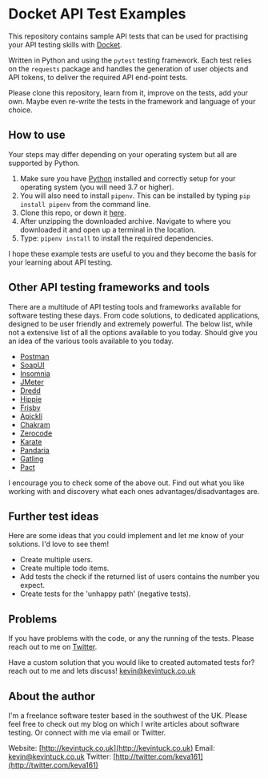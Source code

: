 # Docket API Test Examples

This repository contains sample API tests that can be used for practising your API testing skills with [Docket](https://github.com/keva161/Docket).

Written in Python and using the `pytest` testing framework. Each test relies on the `requests` package and handles the generation of user objects and API tokens, to deliver the required API end-point tests.

Please clone this repository, learn from it, improve on the tests, add your own. Maybe even re-write the tests in the framework and language of your choice.

## How to use

Your steps may differ depending on your operating system but all are supported by Python.

1. Make sure you have [Python](http://python.org) installed and correctly setup for your operating system (you will need 3.7 or higher).
2. You will also need to install `pipenv`. This can be installed by typing `pip install pipenv` from the command line.
3. Clone this repo, or down it [here](https://github.com/qxf2/qxf2-page-object-model/archive/master.zip).
4. After unzipping the downloaded archive. Navigate to where you downloaded it and open up a terminal in the location.
5. Type: `pipenv install` to install the required dependencies.

I hope these example tests are useful to you and they become the basis for your learning about API testing.

## Other API testing frameworks and tools

There are a multitude of API testing tools and frameworks available for software testing these days. From code solutions, to dedicated applications, designed to be user friendly and extremely powerful.
The below list, while not a extensive list of all the options available to you today. Should give you an idea of the various tools available to you today.

* [Postman](https://www.getpostman.com/)
* [SoapUI](https://www.soapui.org/)
* [Insomnia](https://insomnia.rest/)
* [JMeter](https://jmeter.apache.org/)
* [Dredd](https://github.com/apiaryio/dredd)
* [Hippie](https://github.com/vesln/hippie)
* [Frisby](https://github.com/vlucas/frisby)
* [Apickli](https://github.com/apickli/apickli)
* [Chakram](https://github.com/dareid/chakram)
* [Zerocode](https://github.com/authorjapps/zerocode)
* [Karate](https://github.com/intuit/karate)
* [Pandaria](https://github.com/JakimLi/pandaria)
* [Gatling](https://github.com/gatling/gatling)
* [Pact](https://docs.pact.io/)

I encourage you to check some of the above out. Find out what you like working with and discovery what each ones advantages/disadvantages are.

## Further test ideas

Here are some ideas that you could implement and let me know of your solutions. I'd love to see them!

* Create multiple users.
* Create multiple todo items.
* Add tests the check if the returned list of users contains the number you expect.
* Create tests for the 'unhappy path' (negative tests).

## Problems

If you have problems with the code, or any the running of the tests. Please reach out to me on [Twitter](http://twitter.com/keva161).

Have a custom solution that you would like to created automated tests for? reach out to me and lets discuss! [kevin@kevintuck.co.uk](mailto:kevin@kevintuck.co.uk)

## About the author

I'm a freelance software tester based in the southwest of the UK. Please feel free to check out my blog on which I write articles about software testing. Or connect with me via email or Twitter.

Website: [http://kevintuck.co.uk](http://kevintuck.co.uk)
Email: [kevin@kevintuck.co.uk](mailto:kevin@kevintuck.co.uk)
Twitter: [http://twitter.com/keva161](http://twitter.com/keva161)
